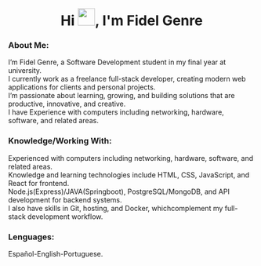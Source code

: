 <html>		

 <tittle> 
<h1 align="center">Hi <img src="https://media.giphy.com/media/hvRJCLFzcasrR4ia7z/giphy.gif" width="35">, I'm Fidel Genre</h1>
 </tittle> 

<h3>
About Me:
</h3>

<body>
	
<p>
I’m Fidel Genre, a Software Development student in my final year at university.<br>
I currently work as a freelance full-stack developer, creating modern web applications for clients and personal projects.<br>
I’m passionate about learning, growing, and building solutions that are productive, innovative, and creative.<br>
I have Experience with computers including networking, hardware, software, and related areas.
</p>

<h3>
Knowledge/Working With:
</h3>

<P>	
Experienced with computers including networking, hardware, software, and related areas.<br>
Knowledge and learning technologies include HTML, CSS, JavaScript, and React for frontend.<br>
Node.js(Express)/JAVA(Springboot), PostgreSQL/MongoDB, and API development for backend systems.<br>
I also have skills in Git, hosting, and Docker, whichcomplement my full-stack development workflow.
</P>

<h3>
Lenguages:
</h3>

<P>
Español-English-Portuguese.
</p>

</body>
</html>
